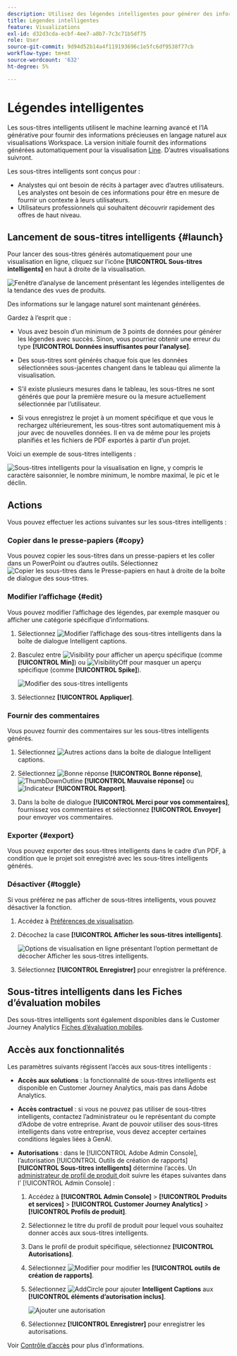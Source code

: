 ```yaml
---
description: Utilisez des légendes intelligentes pour générer des informations en langage naturel afin d’afficher rapidement les tendances dans les visualisations.
title: Légendes intelligentes
feature: Visualizations
exl-id: d32d3cda-ecbf-4ee7-a8b7-7c3c71b5df75
role: User
source-git-commit: 9d94d52b14a4f119193696c1e5fc6df9538f77cb
workflow-type: tm+mt
source-wordcount: '632'
ht-degree: 5%

---
```


# Légendes intelligentes

Les sous-titres intelligents utilisent le machine learning avancé et l’IA générative pour fournir des informations précieuses en langage naturel aux visualisations Workspace. La version initiale fournit des informations générées automatiquement pour la visualisation [Line](line.md). D’autres visualisations suivront.

Les sous-titres intelligents sont conçus pour :

* Analystes qui ont besoin de récits à partager avec d’autres utilisateurs. Les analystes ont besoin de ces informations pour être en mesure de fournir un contexte à leurs utilisateurs.
* Utilisateurs professionnels qui souhaitent découvrir rapidement des offres de haut niveau.

## Lancement de sous-titres intelligents {#launch}

Pour lancer des sous-titres générés automatiquement pour une visualisation en ligne, cliquez sur l’icône **[!UICONTROL Sous-titres intelligents]** en haut à droite de la visualisation.

![Fenêtre d’analyse de lancement présentant les légendes intelligentes de la tendance des vues de produits. ](assets/intell-caps-1.png)

Des informations sur le langage naturel sont maintenant générées.

Gardez à l’esprit que :

* Vous avez besoin d’un minimum de 3 points de données pour générer les légendes avec succès. Sinon, vous pourriez obtenir une erreur du type **[!UICONTROL Données insuffisantes pour l’analyse]**.

* Des sous-titres sont générés chaque fois que les données sélectionnées sous-jacentes changent dans le tableau qui alimente la visualisation.

* S’il existe plusieurs mesures dans le tableau, les sous-titres ne sont générés que pour la première mesure ou la mesure actuellement sélectionnée par l’utilisateur.

* Si vous enregistrez le projet à un moment spécifique et que vous le rechargez ultérieurement, les sous-titres sont automatiquement mis à jour avec de nouvelles données. Il en va de même pour les projets planifiés et les fichiers de PDF exportés à partir d’un projet.

Voici un exemple de sous-titres intelligents :

![ Sous-titres intelligents pour la visualisation en ligne, y compris le caractère saisonnier, le nombre minimum, le nombre maximal, le pic et le déclin.](assets/captions.png)

## Actions

Vous pouvez effectuer les actions suivantes sur les sous-titres intelligents :

### Copier dans le presse-papiers {#copy}

Vous pouvez copier les sous-titres dans un presse-papiers et les coller dans un PowerPoint ou d’autres outils. Sélectionnez ![Copier les sous-titres dans le Presse-papiers](/help/assets/icons/Copy.svg) en haut à droite de la boîte de dialogue des sous-titres.

### Modifier l’affichage {#edit}

Vous pouvez modifier l’affichage des légendes, par exemple masquer ou afficher une catégorie spécifique d’informations.

1. Sélectionnez ![Modifier l’affichage des sous-titres intelligents](/help/assets/icons/EditInLight.svg) dans la boîte de dialogue Intelligent captions.

1. Basculez entre ![Visibility](/help/assets/icons/Visibility.svg) pour afficher un aperçu spécifique (comme **[!UICONTROL Min]**) ou ![VisibilityOff](/help/assets/icons/VisibilityOff.svg) pour masquer un aperçu spécifique (comme **[!UICONTROL Spike]**).

   ![Modifier des sous-titres intelligents](assets/edit-intelligent-captions.png)

1. Sélectionnez **[!UICONTROL Appliquer]**.


### Fournir des commentaires

Vous pouvez fournir des commentaires sur les sous-titres intelligents générés.

1. Sélectionnez ![Autres actions](/help/assets/icons/More.svg) dans la boîte de dialogue Intelligent captions.

1. Sélectionnez ![Bonne réponse](/help/assets/icons/ThumbUpOutline.svg) **[!UICONTROL Bonne réponse]**, ![ThumbDownOutline](/help/assets/icons/ThumbDownOutline.svg) **[!UICONTROL Mauvaise réponse]** ou ![Indicateur](/help/assets/icons/Flag.svg) **[!UICONTROL Rapport]**.

1. Dans la boîte de dialogue **[!UICONTROL Merci pour vos commentaires]**, fournissez vos commentaires et sélectionnez **[!UICONTROL Envoyer]** pour envoyer vos commentaires.

### Exporter {#export}

Vous pouvez exporter des sous-titres intelligents dans le cadre d’un PDF, à condition que le projet soit enregistré avec les sous-titres intelligents générés.

### Désactiver {#toggle}

Si vous préférez ne pas afficher de sous-titres intelligents, vous pouvez désactiver la fonction.

1. Accédez à [Préférences de visualisation](/help/analysis-workspace/user-preferences.md#visualizations-preferences).
1. Décochez la case **[!UICONTROL Afficher les sous-titres intelligents]**.

   ![Options de visualisation en ligne présentant l’option permettant de décocher Afficher les sous-titres intelligents.](assets/toggle-captions.png)

1. Sélectionnez **[!UICONTROL Enregistrer]** pour enregistrer la préférence.


## Sous-titres intelligents dans les Fiches d’évaluation mobiles

Des sous-titres intelligents sont également disponibles dans le Customer Journey Analytics [Fiches d’évaluation mobiles](https://experienceleague.adobe.com/fr/docs/analytics-platform/using/cja-dashboards/manage-scorecard#captions).

## Accès aux fonctionnalités

Les paramètres suivants régissent l’accès aux sous-titres intelligents :

* **Accès aux solutions** : la fonctionnalité de sous-titres intelligents est disponible en Customer Journey Analytics, mais pas dans Adobe Analytics.

* **Accès contractuel** : si vous ne pouvez pas utiliser de sous-titres intelligents, contactez l’administrateur ou le représentant du compte d’Adobe de votre entreprise. Avant de pouvoir utiliser des sous-titres intelligents dans votre entreprise, vous devez accepter certaines conditions légales liées à GenAI.

* **Autorisations** : dans le [!UICONTROL Adobe Admin Console], l’autorisation [!UICONTROL Outils de création de rapports] **[!UICONTROL Sous-titres intelligents]** détermine l’accès. Un [ administrateur de profil de produit ](https://helpx.adobe.com/fr/enterprise/using/manage-product-profiles.html) doit suivre les étapes suivantes dans l’ [!UICONTROL Admin Console] :
   1. Accédez à **[!UICONTROL Admin Console]** > **[!UICONTROL Produits et services]** > **[!UICONTROL Customer Journey Analytics]** > **[!UICONTROL Profils de produit]**.
   1. Sélectionnez le titre du profil de produit pour lequel vous souhaitez donner accès aux sous-titres intelligents.
   1. Dans le profil de produit spécifique, sélectionnez **[!UICONTROL Autorisations]**.
   1. Sélectionnez ![Modifier](/help/assets/icons/Edit.svg) pour modifier les **[!UICONTROL outils de création de rapports]**.
   1. Sélectionnez ![AddCircle](/help/assets/icons/AddCircle.svg) pour ajouter **Intelligent Captions** aux **[!UICONTROL éléments d’autorisation inclus]**.

      ![Ajouter une autorisation](./assets/intelligent-captions-permissions.png)

   1. Sélectionnez **[!UICONTROL Enregistrer]** pour enregistrer les autorisations.

Voir [Contrôle d’accès](/help/technotes/access-control.md#access-control) pour plus d’informations.
